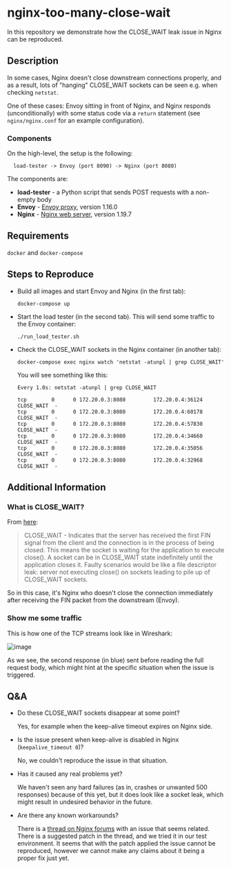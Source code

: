 # nginx-too-many-close-wait

In this repository we demonstrate how the CLOSE_WAIT leak issue in Nginx can be reproduced.

## Description

In some cases, Nginx doesn't close downstream connections properly, and as a result, lots of "hanging" CLOSE_WAIT sockets can be seen e.g. when checking `netstat`.

One of these cases: Envoy sitting in front of Nginx, and Nginx responds (unconditionally) with some status code via a `return` statement (see `nginx/nginx.conf` for an example configuration).

### Components

On the high-level, the setup is the following:

      load-tester -> Envoy (port 8090) -> Nginx (port 8080)

The components are:

* **load-tester** - a Python script that sends POST requests with a non-empty body
* **Envoy** - [Envoy proxy](https://www.envoyproxy.io/), version 1.16.0
* **Nginx** - [Nginx web server](https://nginx.org/), version 1.19.7

## Requirements

`docker` and `docker-compose`

## Steps to Reproduce

- Build all images and start Envoy and Nginx (in the first tab):

      docker-compose up

- Start the load tester (in the second tab). This will send some traffic to the Envoy container:

      ./run_load_tester.sh

- Check the CLOSE_WAIT sockets in the Nginx container (in another tab):

      docker-compose exec nginx watch 'netstat -atunpl | grep CLOSE_WAIT'
      
  You will see something like this:
  
  ```
  Every 1.0s: netstat -atunpl | grep CLOSE_WAIT                                                                                                                                                                               

  tcp        0      0 172.20.0.3:8080         172.20.0.4:36124        CLOSE_WAIT  -
  tcp        0      0 172.20.0.3:8080         172.20.0.4:60178        CLOSE_WAIT  -
  tcp        0      0 172.20.0.3:8080         172.20.0.4:57830        CLOSE_WAIT  -
  tcp        0      0 172.20.0.3:8080         172.20.0.4:34660        CLOSE_WAIT  -
  tcp        0      0 172.20.0.3:8080         172.20.0.4:35056        CLOSE_WAIT  -
  tcp        0      0 172.20.0.3:8080         172.20.0.4:32968        CLOSE_WAIT  -
  ```
  
  
## Additional Information

### What is CLOSE_WAIT?

From [here](https://blog.cloudflare.com/this-is-strictly-a-violation-of-the-tcp-specification/):


> CLOSE_WAIT - Indicates that the server has received the first FIN signal from the client and the connection is in the process of being closed. This means the socket is waiting for the application to execute close(). A socket can be in CLOSE_WAIT state indefinitely until the application closes it. Faulty scenarios would be like a file descriptor leak: server not executing close() on sockets leading to pile up of CLOSE_WAIT sockets.

So in this case, it's Nginx who doesn't close the connection immediately after receiving the FIN packet from the downstream (Envoy).

### Show me some traffic

This is how one of the TCP streams look like in Wireshark:

![image](https://user-images.githubusercontent.com/1120468/110104729-d286eb80-7da7-11eb-89ca-59ac78cbe023.png)


As we see, the second response (in blue) sent before reading the full request body, which might hint at the specific situation when the issue is triggered.

## Q&A

* Do these CLOSE_WAIT sockets disappear at some point?

  Yes, for example when the keep-alive timeout expires on Nginx side.


* Is the issue present when keep-alive is disabled in Nginx (`keepalive_timeout 0`)?

  No, we couldn't reproduce the issue in that situation.
  
  
* Has it caused any real problems yet?

  We haven't seen any hard failures (as in, crashes or unwanted 500 responses) because of this yet, but it does look like a socket leak, which might result in undesired behavior in the future.
  
* Are there any known workarounds?

  There is a [thread on Nginx forums](https://forum.nginx.org/read.php?2,286665,286699#msg-286699) with an issue that seems related. There is a suggested patch in the thread, and we tried it in our test environment. It seems that with the patch applied the issue cannot be reproduced, however we cannot make any claims about it being a proper fix just yet.
  
  



